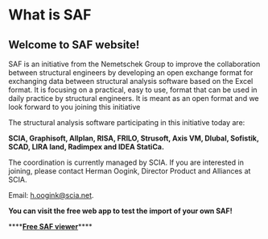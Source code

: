 # What is SAF

## Welcome to SAF website!

SAF is an initiative from the Nemetschek Group to improve the collaboration between structural engineers by developing an open exchange format for exchanging data between structural analysis software based on the Excel format. It is focusing on a practical, easy to use, format that can be used in daily practice by structural engineers. It is meant as an open format and we look forward to you joining this initiative

The structural analysis software participating in this initiative today are:

 **SCIA, Graphisoft, Allplan, RISA, FRILO, Strusoft, Axis VM, Dlubal, Sofistik, SCAD, LIRA land, Radimpex and IDEA StatiCa.**

The coordination is currently managed by SCIA. If you are interested in joining, please contact Herman Oogink, Director Product and Alliances at SCIA.

Email: h.oogink@scia.net.

 **You can visit the free web app to test the import of your own SAF!**

\*\*\*\*[**Free SAF viewer**](https://autoconverter.structuraltoolkit.com/en-GB/saf-viewer)\*\*\*\*

